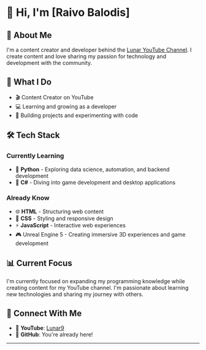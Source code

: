 # 👋 Hi, I'm [Raivo Balodis]

## 🎥 About Me

I'm a content creator and developer behind the [Lunar YouTube Channel](https://www.youtube.com/@lunarwith9). I create content and love sharing my passion for technology and development with the community.

## 🚀 What I Do

- 🎬 Content Creator on YouTube
- 💻 Learning and growing as a developer
- 🎨 Building projects and experimenting with code

## 🛠️ Tech Stack

### Currently Learning
- 🐍 **Python** - Exploring data science, automation, and backend development
- 💜 **C#** - Diving into game development and desktop applications

### Already Know
- 🌐 **HTML** - Structuring web content
- 🎨 **CSS** - Styling and responsive design
- ⚡ **JavaScript** - Interactive web experiences
- 🎮 Unreal Engine 5 - Creating immersive 3D experiences and game development

## 📊 Current Focus

I'm currently focused on expanding my programming knowledge while creating content for my YouTube channel. I'm passionate about learning new technologies and sharing my journey with others.

## 🔗 Connect With Me

- 🎥 **YouTube**: [Lunar9]([YOUR_CHANNEL_LINK](https://www.youtube.com/@lunarwith9))
- 💼 **GitHub**: You're already here!

---


